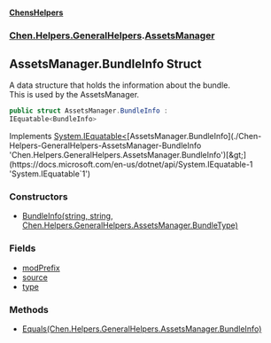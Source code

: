 
#### [ChensHelpers](./index 'index')

### [Chen.Helpers.GeneralHelpers](./Chen-Helpers-GeneralHelpers 'Chen.Helpers.GeneralHelpers').[AssetsManager](./Chen-Helpers-GeneralHelpers-AssetsManager 'Chen.Helpers.GeneralHelpers.AssetsManager')

## AssetsManager.BundleInfo Struct
A data structure that holds the information about the bundle.  
This is used by the AssetsManager.  
```csharp
public struct AssetsManager.BundleInfo :
IEquatable<BundleInfo>
```
Implements [System.IEquatable&lt;](https://docs.microsoft.com/en-us/dotnet/api/System.IEquatable-1 'System.IEquatable`1')[AssetsManager.BundleInfo](./Chen-Helpers-GeneralHelpers-AssetsManager-BundleInfo 'Chen.Helpers.GeneralHelpers.AssetsManager.BundleInfo')[&gt;](https://docs.microsoft.com/en-us/dotnet/api/System.IEquatable-1 'System.IEquatable`1')  

### Constructors
- [BundleInfo(string, string, Chen.Helpers.GeneralHelpers.AssetsManager.BundleType)](./Chen-Helpers-GeneralHelpers-AssetsManager-BundleInfo-BundleInfo(string_string_Chen-Helpers-GeneralHelpers-AssetsManager-BundleType) 'Chen.Helpers.GeneralHelpers.AssetsManager.BundleInfo.BundleInfo(string, string, Chen.Helpers.GeneralHelpers.AssetsManager.BundleType)')

### Fields
- [modPrefix](./Chen-Helpers-GeneralHelpers-AssetsManager-BundleInfo-modPrefix 'Chen.Helpers.GeneralHelpers.AssetsManager.BundleInfo.modPrefix')
- [source](./Chen-Helpers-GeneralHelpers-AssetsManager-BundleInfo-source 'Chen.Helpers.GeneralHelpers.AssetsManager.BundleInfo.source')
- [type](./Chen-Helpers-GeneralHelpers-AssetsManager-BundleInfo-type 'Chen.Helpers.GeneralHelpers.AssetsManager.BundleInfo.type')

### Methods
- [Equals(Chen.Helpers.GeneralHelpers.AssetsManager.BundleInfo)](./Chen-Helpers-GeneralHelpers-AssetsManager-BundleInfo-Equals(Chen-Helpers-GeneralHelpers-AssetsManager-BundleInfo) 'Chen.Helpers.GeneralHelpers.AssetsManager.BundleInfo.Equals(Chen.Helpers.GeneralHelpers.AssetsManager.BundleInfo)')
